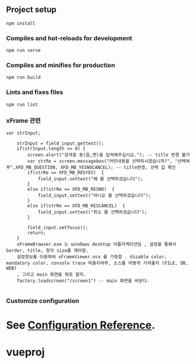 ## Project setup
```
npm install
```

### Compiles and hot-reloads for development
```
npm run serve
```

### Compiles and minifies for production
```
npm run build
```

### Lints and fixes files
```
npm run lint
```
### xFrame 관련
```
var	strInput;

	strInput = field_input.gettext();
	if(strInput.length <= 0) {
		screen.alert("검색할 동(읍,면)을 입력해주십시요."); -- title 변경 불가
		var strRe = screen.messagebox("어떤내용을 선택하시겠습니까?", "선택여부",XFD_MB_QUESTION, XFD_MB_YESNOCANCEL); -- title변경, 선택 값 확인
		if(strRe == XFD_MB_RESYES)  {
			field_input.settext("예 를 선택하셨습니다");
		}
		else if(strRe == XFD_MB_RESNO)  {
			field_input.settext("아니오 를 선택하셨습니다");
		}
		else if(strRe == XFD_MB_RESCANCEL)  {
			field_input.settext("취소 를 선택하셨습니다");
		}

		field_input.setfocus();
		return;
	}
	xFrameBrowser.exe 는 windows desktop 어플리케이션임 , 설정을 통해서 border, title, 창의 size를 제어함. 
	설정정보를 이용하여 xFrameViewer.ocx 를 가동함 . disable color, mandatory color, console trace 띄울지여부, 소스를 어떻게 가져올지 (FILE, DB, WEB)
	, 그리고 main 화면을 뭐로 할지.
	factory.loadscreen("/screen1") -- main 화면을 바꾼다.


```

### Customize configuration
See [Configuration Reference](https://cli.vuejs.org/config/).
=======
# vueproj
